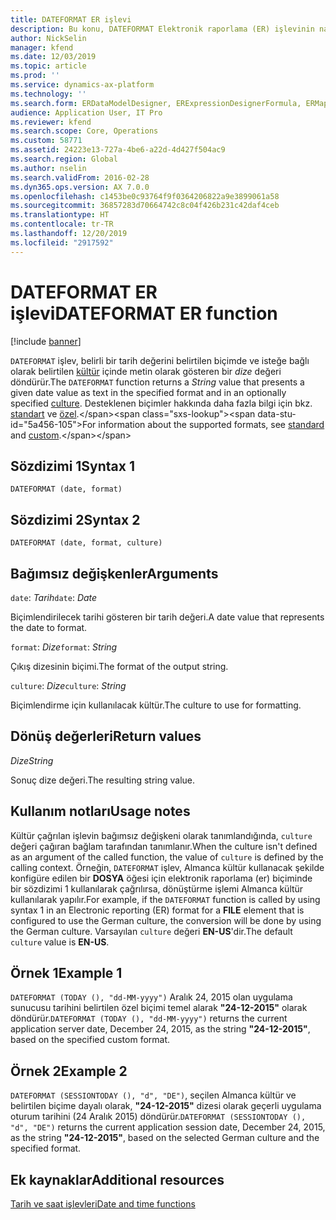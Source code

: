 ```yaml
---
title: DATEFORMAT ER işlevi
description: Bu konu, DATEFORMAT Elektronik raporlama (ER) işlevinin nasıl kullanıldığı hakkında bilgi sağlar.
author: NickSelin
manager: kfend
ms.date: 12/03/2019
ms.topic: article
ms.prod: ''
ms.service: dynamics-ax-platform
ms.technology: ''
ms.search.form: ERDataModelDesigner, ERExpressionDesignerFormula, ERMappedFormatDesigner, ERModelMappingDesigner
audience: Application User, IT Pro
ms.reviewer: kfend
ms.search.scope: Core, Operations
ms.custom: 58771
ms.assetid: 24223e13-727a-4be6-a22d-4d427f504ac9
ms.search.region: Global
ms.author: nselin
ms.search.validFrom: 2016-02-28
ms.dyn365.ops.version: AX 7.0.0
ms.openlocfilehash: c1453be0c93764f9f0364206822a9e3899061a58
ms.sourcegitcommit: 36857283d70664742c8c04f426b231c42daf4ceb
ms.translationtype: HT
ms.contentlocale: tr-TR
ms.lasthandoff: 12/20/2019
ms.locfileid: "2917592"
---
```

# <span data-ttu-id="5a456-103"><a name="DATEFORMAT">DATEFORMAT ER işlevi</a></span><span class="sxs-lookup"><span data-stu-id="5a456-103"><a name="DATEFORMAT">DATEFORMAT ER function</a></span></span>

[!include [banner](../includes/banner.md)]

<span data-ttu-id="5a456-104">`DATEFORMAT` işlev, belirli bir tarih değerini belirtilen biçimde ve isteğe bağlı olarak belirtilen [kültür](https://docs.microsoft.com/bingmaps/rest-services/common-parameters-and-types/supported-culture-codes) içinde metin olarak gösteren bir *dize* değeri döndürür.</span><span class="sxs-lookup"><span data-stu-id="5a456-104">The `DATEFORMAT` function returns a *String* value that presents a given date value as text in the specified format and in an optionally specified [culture](https://docs.microsoft.com/bingmaps/rest-services/common-parameters-and-types/supported-culture-codes).</span></span> <span data-ttu-id="5a456-105">Desteklenen biçimler hakkında daha fazla bilgi için bkz. [standart](https://msdn.microsoft.com/library/az4se3k1(v=vs.110).aspx) ve [özel](https://msdn.microsoft.com/library/8kb3ddd4(v=vs.110).aspx).</span><span class="sxs-lookup"><span data-stu-id="5a456-105">For information about the supported formats, see [standard](https://msdn.microsoft.com/library/az4se3k1(v=vs.110).aspx) and [custom](https://msdn.microsoft.com/library/8kb3ddd4(v=vs.110).aspx).</span></span>

## <a name="syntax-1"></a><span data-ttu-id="5a456-106">Sözdizimi 1</span><span class="sxs-lookup"><span data-stu-id="5a456-106">Syntax 1</span></span>

```
DATEFORMAT (date, format)
```

## <a name="syntax-2"></a><span data-ttu-id="5a456-107">Sözdizimi 2</span><span class="sxs-lookup"><span data-stu-id="5a456-107">Syntax 2</span></span>

```
DATEFORMAT (date, format, culture)
```

## <a name="arguments"></a><span data-ttu-id="5a456-108">Bağımsız değişkenler</span><span class="sxs-lookup"><span data-stu-id="5a456-108">Arguments</span></span>

<span data-ttu-id="5a456-109">`date`: *Tarih*</span><span class="sxs-lookup"><span data-stu-id="5a456-109">`date`: *Date*</span></span>

<span data-ttu-id="5a456-110">Biçimlendirilecek tarihi gösteren bir tarih değeri.</span><span class="sxs-lookup"><span data-stu-id="5a456-110">A date value that represents the date to format.</span></span>

<span data-ttu-id="5a456-111">`format`: *Dize*</span><span class="sxs-lookup"><span data-stu-id="5a456-111">`format`: *String*</span></span>

<span data-ttu-id="5a456-112">Çıkış dizesinin biçimi.</span><span class="sxs-lookup"><span data-stu-id="5a456-112">The format of the output string.</span></span>

<span data-ttu-id="5a456-113">`culture`: *Dize*</span><span class="sxs-lookup"><span data-stu-id="5a456-113">`culture`: *String*</span></span>

<span data-ttu-id="5a456-114">Biçimlendirme için kullanılacak kültür.</span><span class="sxs-lookup"><span data-stu-id="5a456-114">The culture to use for formatting.</span></span>

## <a name="return-values"></a><span data-ttu-id="5a456-115">Dönüş değerleri</span><span class="sxs-lookup"><span data-stu-id="5a456-115">Return values</span></span>

<span data-ttu-id="5a456-116">*Dize*</span><span class="sxs-lookup"><span data-stu-id="5a456-116">*String*</span></span>

<span data-ttu-id="5a456-117">Sonuç dize değeri.</span><span class="sxs-lookup"><span data-stu-id="5a456-117">The resulting string value.</span></span>

## <a name="usage-notes"></a><span data-ttu-id="5a456-118">Kullanım notları</span><span class="sxs-lookup"><span data-stu-id="5a456-118">Usage notes</span></span>

<span data-ttu-id="5a456-119">Kültür çağrılan işlevin bağımsız değişkeni olarak tanımlandığında, `culture` değeri çağıran bağlam tarafından tanımlanır.</span><span class="sxs-lookup"><span data-stu-id="5a456-119">When the culture isn't defined as an argument of the called function, the value of `culture` is defined by the calling context.</span></span> <span data-ttu-id="5a456-120">Örneğin, `DATEFORMAT` işlev, Almanca kültür kullanacak şekilde konfigüre edilen bir **DOSYA** öğesi için elektronik raporlama (er) biçiminde bir sözdizimi 1 kullanılarak çağrılırsa, dönüştürme işlemi Almanca kültür kullanılarak yapılır.</span><span class="sxs-lookup"><span data-stu-id="5a456-120">For example, if the `DATEFORMAT` function is called by using syntax 1 in an Electronic reporting (ER) format for a **FILE** element that is configured to use the German culture, the conversion will be done by using the German culture.</span></span> <span data-ttu-id="5a456-121">Varsayılan `culture` değeri **EN-US**'dir.</span><span class="sxs-lookup"><span data-stu-id="5a456-121">The default `culture` value is **EN-US**.</span></span>

## <a name="example-1"></a><span data-ttu-id="5a456-122">Örnek 1</span><span class="sxs-lookup"><span data-stu-id="5a456-122">Example 1</span></span>

<span data-ttu-id="5a456-123">`DATEFORMAT (TODAY (), "dd-MM-yyyy")` Aralık 24, 2015 olan uygulama sunucusu tarihini belirtilen özel biçimi temel alarak **"24-12-2015"** olarak döndürür.</span><span class="sxs-lookup"><span data-stu-id="5a456-123">`DATEFORMAT (TODAY (), "dd-MM-yyyy")` returns the current application server date, December 24, 2015, as the string **"24-12-2015"**, based on the specified custom format.</span></span>

## <a name="example-2"></a><span data-ttu-id="5a456-124">Örnek 2</span><span class="sxs-lookup"><span data-stu-id="5a456-124">Example 2</span></span>

<span data-ttu-id="5a456-125">`DATEFORMAT (SESSIONTODAY (), "d", "DE")`, seçilen Almanca kültür ve belirtilen biçime dayalı olarak, **"24-12-2015"** dizesi olarak geçerli uygulama oturum tarihini (24 Aralık 2015) döndürür.</span><span class="sxs-lookup"><span data-stu-id="5a456-125">`DATEFORMAT (SESSIONTODAY (), "d", "DE")` returns the current application session date, December 24, 2015, as the string  **"24-12-2015"**, based on the selected German culture and the specified format.</span></span>

## <a name="additional-resources"></a><span data-ttu-id="5a456-126">Ek kaynaklar</span><span class="sxs-lookup"><span data-stu-id="5a456-126">Additional resources</span></span>

[<span data-ttu-id="5a456-127">Tarih ve saat işlevleri</span><span class="sxs-lookup"><span data-stu-id="5a456-127">Date and time functions</span></span>](er-functions-category-datetime.md)
